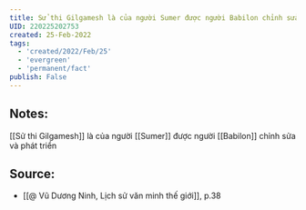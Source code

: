 ```yaml
---
title: Sử thi Gilgamesh là của người Sumer được người Babilon chỉnh sửa và phát triển
UID: 220225202753
created: 25-Feb-2022
tags:
  - 'created/2022/Feb/25'
  - 'evergreen'
  - 'permanent/fact'
publish: False
---
```

## Notes:
[[Sử thi Gilgamesh]] là của người [[Sumer]] được người [[Babilon]] chỉnh sửa và phát triển

## Source:
- [[@ Vũ Dương Ninh, Lịch sử văn minh thế giới]], p.38




